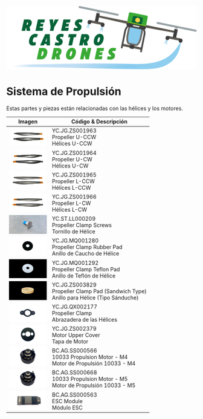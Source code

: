 ![Reyes Castro Drones](/Reyes-Castro-Drones_LOGO.png "Reyes Castro Drones")

# Sistema de Propulsión

Estas partes y piezas están relacionadas con las hélices y los motores.

| Imagen | Código & Descripción |
| ------ | -------------------- |
| <img src="./YC.JG.ZS001963.png" width="100"> | YC.JG.ZS001963<br>Propeller U-CCW<br>Hélices U-CCW |
| <img src="./YC.JG.ZS001964.png" width="100"> | YC.JG.ZS001964<br>Propeller U-CW<br>Hélices U-CW  |
| <img src="./YC.JG.ZS001965.png" width="100"> | YC.JG.ZS001965<br>Propeller L-CCW<br>Hélices L-CCW |
| <img src="./YC.JG.ZS001966.png" width="100"> | YC.JG.ZS001966<br>Propeller L-CW<br>Hélices L-CW |
| <img src="./YC.ST.LL000209.jpg" width="100"> | YC.ST.LL000209<br>Propeller Clamp Screws<br>Tornillo de Hélice |
| <img src="./YC.JG.MQ001280.png" width="100"> | YC.JG.MQ001280<br>Propeller Clamp Rubber Pad<br>Anillo de Caucho de Hélice |
| <img src="./YC.JG.MQ001292.png" width="100"> | YC.JG.MQ001292<br>Propeller Clamp Teflon Pad<br>Anillo de Teflón de Hélice |
| <img src="./YC.JG.ZS003829.png" width="100"> | YC.JG.ZS003829<br>Propeller Clamp Pad (Sandwich Type)<br>Anillo para Hélice (Tipo Sánduche) |
| <img src="./YC.JG.QX002177.png" width="100"> | YC.JG.QX002177<br>Propeller Clamp<br>Abrazadera de las Hélices |
| <img src="./YC.JG.ZS002379.png" width="100"> | YC.JG.ZS002379<br>Motor Upper Cover<br>Tapa de Motor |
| <img src="./BC.AG.SS000668.png" width="100"> | BC.AG.SS000566<br>10033 Propulsion Motor - M4<br>Motor de Propulsión 10033 - M4 |
| <img src="./BC.AG.SS000668.png" width="100"> | BC.AG.SS000668<br>10033 Propulsion Motor - M5<br>Motor de Propulsión 10033 - M5 |
| <img src="./BC.AG.SS000563.png" width="100"> | BC.AG.SS000563<br>ESC Module<br>Módulo ESC |
